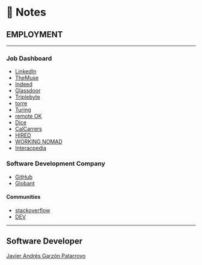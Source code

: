 # :memo: Notes
## EMPLOYMENT
- - -
### Job Dashboard
* [LinkedIn](https://linkedin.com)
* [TheMuse](https://themuse.com)
* [Indeed](https://indeed.com)
* [Glassdoor](https://www.glassdoor.com/index.htm)
* [Triplebyte](https://triplebyte.com/)
* [torre](https://torre.co/)
* [Turing](https://www.turing.com/)
* [remote OK](https://remoteok.io/)
* [Dice](https://www.dice.com/)
* [CalCarrers](https://www.jobs.ca.gov/)
* [HIRED](https://hired.com/)
* [WORKING NOMAD](https://working-nomads.com/)
* [Interacpedia](https://interacpedia.com/website)
### Software Development Company
* [GitHub](https://github.com/about/careers)
* [Globant](https://www.globant.com/)
#### Communities
* [stackoverflow](https://stackoverflow.com/)
* [DEV](https://dev.to/)
- - -
## Software Developer
[Javier Andrés Garzón Patarroyo](https://www.javierandresgp.com)
